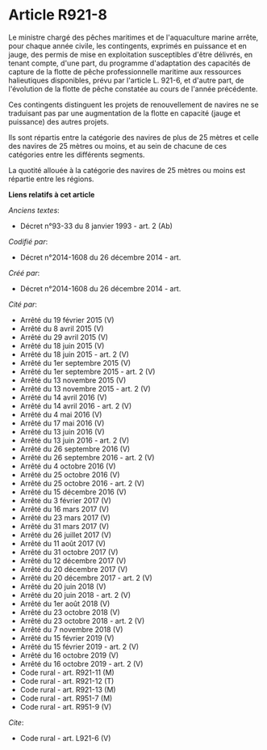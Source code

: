 # Article R921-8

Le ministre chargé des pêches maritimes et de l'aquaculture marine arrête, pour chaque année civile, les contingents,
exprimés en puissance et en jauge, des permis de mise en exploitation susceptibles d'être délivrés, en tenant compte, d'une
part, du programme d'adaptation des capacités de capture de la flotte de pêche professionnelle maritime aux ressources
halieutiques disponibles, prévu par l'article L. 921-6, et d'autre part, de l'évolution de la flotte de pêche constatée au
cours de l'année précédente. 

Ces contingents distinguent les projets de renouvellement de navires ne se traduisant pas par une augmentation de la flotte
en capacité (jauge et puissance) des autres projets. 

Ils sont répartis entre la catégorie des navires de plus de 25 mètres et celle des navires de 25 mètres ou moins, et au sein
de chacune de ces catégories entre les différents segments. 

La quotité allouée à la catégorie des navires de 25 mètres ou moins est répartie entre les régions.

**Liens relatifs à cet article**

_Anciens textes_:

  - Décret n°93-33 du 8 janvier 1993 - art. 2 (Ab)

_Codifié par_:

  - Décret n°2014-1608 du 26 décembre 2014 - art.

_Créé par_:

  - Décret n°2014-1608 du 26 décembre 2014 - art.

_Cité par_:

  - Arrêté du 19 février 2015 (V)
  - Arrêté du 8 avril 2015 (V)
  - Arrêté du 29 avril 2015 (V)
  - Arrêté du 18 juin 2015 (V)
  - Arrêté du 18 juin 2015 - art. 2 (V)
  - Arrêté du 1er septembre 2015 (V)
  - Arrêté du 1er septembre 2015 - art. 2 (V)
  - Arrêté du 13 novembre 2015 (V)
  - Arrêté du 13 novembre 2015 - art. 2 (V)
  - Arrêté du 14 avril 2016 (V)
  - Arrêté du 14 avril 2016 - art. 2 (V)
  - Arrêté du 4 mai 2016 (V)
  - Arrêté du 17 mai 2016 (V)
  - Arrêté du 13 juin 2016 (V)
  - Arrêté du 13 juin 2016 - art. 2 (V)
  - Arrêté du 26 septembre 2016 (V)
  - Arrêté du 26 septembre 2016 - art. 2 (V)
  - Arrêté du 4 octobre 2016 (V)
  - Arrêté du 25 octobre 2016 (V)
  - Arrêté du 25 octobre 2016 - art. 2 (V)
  - Arrêté du 15 décembre 2016 (V)
  - Arrêté du 3 février 2017 (V)
  - Arrêté du 16 mars 2017 (V)
  - Arrêté du 23 mars 2017 (V)
  - Arrêté du 31 mars 2017 (V)
  - Arrêté du 26 juillet 2017 (V)
  - Arrêté du 11 août 2017 (V)
  - Arrêté du 31 octobre 2017 (V)
  - Arrêté du 12 décembre 2017 (V)
  - Arrêté du 20 décembre 2017 (V)
  - Arrêté du 20 décembre 2017 - art. 2 (V)
  - Arrêté du 20 juin 2018 (V)
  - Arrêté du 20 juin 2018 - art. 2 (V)
  - Arrêté du 1er août 2018 (V)
  - Arrêté du 23 octobre 2018 (V)
  - Arrêté du 23 octobre 2018 - art. 2 (V)
  - Arrêté du 7 novembre 2018 (V)
  - Arrêté du 15 février 2019 (V)
  - Arrêté du 15 février 2019 - art. 2 (V)
  - Arrêté du 16 octobre 2019 (V)
  - Arrêté du 16 octobre 2019 - art. 2 (V)
  - Code rural - art. R921-11 (M)
  - Code rural - art. R921-12 (T)
  - Code rural - art. R921-13 (M)
  - Code rural - art. R951-7 (M)
  - Code rural - art. R951-9 (V)

_Cite_:

  - Code rural - art. L921-6 (V)
